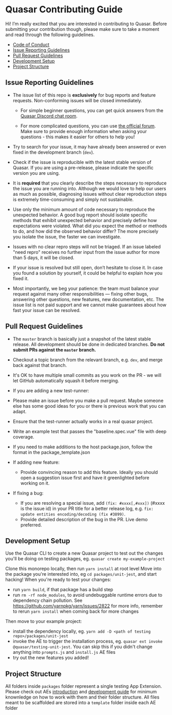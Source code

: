 # Quasar Contributing Guide

Hi! I’m really excited that you are interested in contributing to Quasar. Before submitting your contribution though, please make sure to take a moment and read through the following guidelines.

- [Code of Conduct](https://github.com/quasarframework/quasar-test/blob/dev/.github/CODE_OF_CONDUCT.md)
- [Issue Reporting Guidelines](#issue-reporting-guidelines)
- [Pull Request Guidelines](#pull-request-guidelines)
- [Development Setup](#development-setup)
- [Project Structure](#project-structure)

## Issue Reporting Guidelines

- The issue list of this repo is **exclusively** for bug reports and feature requests. Non-conforming issues will be closed immediately.

  - For simple beginner questions, you can get quick answers from the [Quasar Discord chat room](https://discord.gg/5TDhbDg).

  - For more complicated questions, you can use [the official forum](http://forum.quasar-framework.org/). Make sure to provide enough information when asking your questions - this makes it easier for others to help you!

- Try to search for your issue, it may have already been answered or even fixed in the development branch (`dev`).

- Check if the issue is reproducible with the latest stable version of Quasar. If you are using a pre-release, please indicate the specific version you are using.

- It is **required** that you clearly describe the steps necessary to reproduce the issue you are running into. Although we would love to help our users as much as possible, diagnosing issues without clear reproduction steps is extremely time-consuming and simply not sustainable.

- Use only the minimum amount of code necessary to reproduce the unexpected behavior. A good bug report should isolate specific methods that exhibit unexpected behavior and precisely define how expectations were violated. What did you expect the method or methods to do, and how did the observed behavior differ? The more precisely you isolate the issue, the faster we can investigate.

- Issues with no clear repro steps will not be triaged. If an issue labeled "need repro" receives no further input from the issue author for more than 5 days, it will be closed.

- If your issue is resolved but still open, don’t hesitate to close it. In case you found a solution by yourself, it could be helpful to explain how you fixed it.

- Most importantly, we beg your patience: the team must balance your request against many other responsibilities — fixing other bugs, answering other questions, new features, new documentation, etc. The issue list is not paid support and we cannot make guarantees about how fast your issue can be resolved.

## Pull Request Guidelines

- The `master` branch is basically just a snapshot of the latest stable release. All development should be done in dedicated branches. **Do not submit PRs against the `master` branch.**

- Checkout a topic branch from the relevant branch, e.g. `dev`, and merge back against that branch.

- It's OK to have multiple small commits as you work on the PR - we will let GitHub automatically squash it before merging.

- If you are adding a new test-runner:
- Please make an issue before you make a pull request. Maybe someone else has some good ideas for you or there is previous work that you can adapt.
- Ensure that the test-runner actually works in a real quasar project.
- Write an example test that passes the "baseline.spec.vue" file with deep coverage.
- If you need to make additions to the host package.json, follow the format in the package_template.json

- If adding new feature:

  - Provide convincing reason to add this feature. Ideally you should open a suggestion issue first and have it greenlighted before working on it.

- If fixing a bug:
  - If you are resolving a special issue, add `(fix: #xxxx[,#xxx])` (#xxxx is the issue id) in your PR title for a better release log, e.g. `fix: update entities encoding/decoding (fix #3899)`.
  - Provide detailed description of the bug in the PR. Live demo preferred.

## Development Setup

Use the Quasar CLI to create a new Quasar project to test out the changes you'll be doing on testing packages, eg. `quasar create my-example-project`

Clone this monorepo locally, then run `yarn install` at root level
Move into the package you're interested into, eg `cd packages/unit-jest`, and start hacking!
When you're ready to test your changes:

- run `yarn build`, if that package has a build step
- run `rm -rf node_modules`, to avoid undebuggable runtime errors due to dependency chain pollution. See https://github.com/yarnpkg/yarn/issues/2822 for more info, remember to rerun `yarn install` when coming back for more changes

Then move to your example project:

- install the dependency locally, eg. `yarn add -D <path of testing repo>/packages/unit-jest`
- invoke the AE to trigger the installation process, eg. `quasar ext invoke @quasar/testing-unit-jest`. You can skip this if you didn't change anything into `prompts.js` and `install.js` AE files
- try out the new features you added!

## Project Structure

All folders inside `packages` folder represent a single testing App Extension.
Please check out AEs [introduction](https://quasar.dev/app-extensions/introduction) and [development guide](https://quasar.dev/app-extensions/development-guide/introduction) for minimum knownledge on how to work with them and their folder structure.
All files meant to be scaffolded are stored into a `template` folder inside each AE folder
